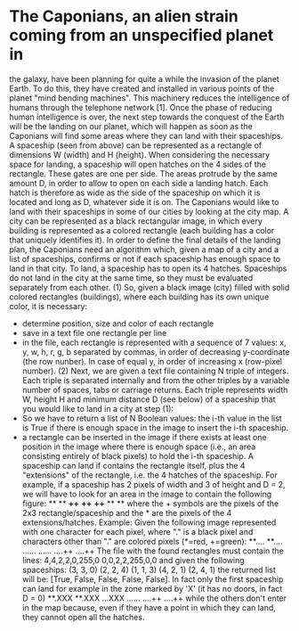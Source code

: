 # The Caponians, an alien strain coming from an unspecified planet in
the galaxy, have been planning for quite a while the invasion of the
planet Earth. To do this, they have created and installed in various
points of the planet "mind bending machines". This machinery reduces
the intelligence of humans through the telephone network [1].
Once the phase of reducing human intelligence is over, the next
step towards the conquest of the Earth will be the landing on our
planet, which will happen as soon as the Caponians will find some
areas where they can land with their spaceships.
A spaceship (seen from above) can be represented as a rectangle of
dimensions W (width) and H (height). When considering the necessary
space for landing, a spaceship will open hatches on the 4 sides of
the rectangle. These gates are one per side.
The areas protrude by the same amount D, in order to allow to open on
each side a landing hatch. Each hatch is therefore as wide as the side
of the spaceship on which it is located and long as D, whatever side
it is on.
The Caponians would like to land with their spaceships in some of our
cities by looking at the city map. A city can be represented as a black
rectangular image, in which every building is represented as a colored
rectangle (each building has a color that uniquely identifies it).
In order to define the final details of the landing plan, the Caponians
need an algorithm which, given a map of a city and a
list of spaceships, confirms or not if
each spaceship has enough space to land in that city.
To land, a spaceship has to open its 4 hatches. Spaceships do not land
in the city at the same time, so they must be evaluated separately
from each other.
(1) So, given a black image (city) filled with solid colored
rectangles (buildings), where each building has its own unique color,
it is necessary:
- determine position, size and color of each rectangle
- save in a text file one rectangle per line
- in the file, each rectangle is represented with a sequence of 7 values:
     x, y, w, h, r, g, b
  separated by commas, in order of decreasing y-coordinate (the row
  nunber). In case of equal y, in order of increasing x (row-pixel number).
(2) Next, we are given a text file containing N triple of
integers. Each triple is separated internally and from the other
triples by a variable number of spaces, tabs or carriage returns. Each
triple represents width W, height H and minimum distance D (see below)
of a spaceship that you would like to land in a city at step (1):
- So we have to return a list of N Boolean values: the i-th value in
the list is True if there is enough space in the image to
insert the i-th spaceship.
- a rectangle can be inserted in the image if there exists at least
one position in the image where there is enough space (i.e., an area
consisting entirely of black pixels) to hold the i-th spaceship.
A spaceship can land if contains the rectangle itself, plus the 4
"extensions" of the rectangle, i.e. the 4 hatches of the spaceship.
For example, if a spaceship has 2 pixels of width and 3 of height and
D = 2, we will have to look for an area in the image to contain the
following figure:
                              **
                              **
                            **++**
                            **++**
                            **++**
                              **
                              **
where the + symbols are the pixels of the 2x3 rectangle/spaceship and the *
are the pixels of the 4 extensions/hatches.
Example:
Given the following image represented with one character for each
pixel, where "." is a black pixel and characters other than "." are
colored pixels (*=red, +=green):
**....
**....
......
......
....++
....++
The file with the found rectangles  must contain the lines:
4,4,2,2,0,255,0
0,0,2,2,255,0,0
and given the following spaceships:
(3, 3, 0)
(2, 2, 4)
(1, 1, 3)
(4, 2, 1)
(2, 4, 1)
the returned list will be: [True, False, False, False, False].
In fact only the first spaceship can land for example in the zone marked by
'X' (it has no doors, in fact D = 0)
**.XXX
**.XXX
...XXX
......
....++
....++
while the others don't enter in the map because, even if they have a point
in which they can land, they cannot open all the hatches.
